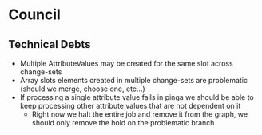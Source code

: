# Council

## Technical Debts

- Multiple AttributeValues may be created for the same slot across change-sets
- Array slots elements created in multiple change-sets are problematic (should we merge, choose one, etc...)
- If processing a single attribute value fails in pinga we should be able to keep processing other attribute values that are not dependent on it
   - Right now we halt the entire job and remove it from the graph, we should only remove the hold on the problematic branch
